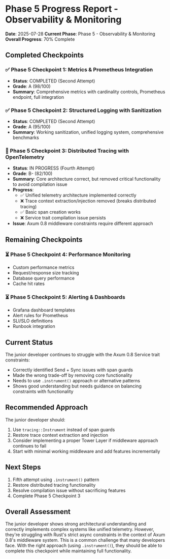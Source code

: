 # Phase 5 Progress Report - Observability & Monitoring

**Date**: 2025-07-28
**Current Phase**: Phase 5 - Observability & Monitoring
**Overall Progress**: 70% Complete

## Completed Checkpoints

### ✅ Phase 5 Checkpoint 1: Metrics & Prometheus Integration
- **Status**: COMPLETED (Second Attempt)
- **Grade**: A (98/100)
- **Summary**: Comprehensive metrics with cardinality controls, Prometheus endpoint, full integration

### ✅ Phase 5 Checkpoint 2: Structured Logging with Sanitization  
- **Status**: COMPLETED (Second Attempt)
- **Grade**: A (95/100)
- **Summary**: Working sanitization, unified logging system, comprehensive benchmarks

### 🔄 Phase 5 Checkpoint 3: Distributed Tracing with OpenTelemetry
- **Status**: IN PROGRESS (Fourth Attempt)
- **Grade**: B- (82/100)
- **Summary**: Core architecture correct, but removed critical functionality to avoid compilation issue
- **Progress**: 
  - ✅ Unified telemetry architecture implemented correctly
  - ❌ Trace context extraction/injection removed (breaks distributed tracing)
  - ✅ Basic span creation works
  - ❌ Service trait compilation issue persists
- **Issue**: Axum 0.8 middleware constraints require different approach

## Remaining Checkpoints

### ⏳ Phase 5 Checkpoint 4: Performance Monitoring
- Custom performance metrics
- Request/response size tracking
- Database query performance
- Cache hit rates

### ⏳ Phase 5 Checkpoint 5: Alerting & Dashboards
- Grafana dashboard templates
- Alert rules for Prometheus
- SLI/SLO definitions
- Runbook integration

## Current Status

The junior developer continues to struggle with the Axum 0.8 Service trait constraints:
- Correctly identified Send + Sync issues with span guards
- Made the wrong trade-off by removing core functionality
- Needs to use `.instrument()` approach or alternative patterns
- Shows good understanding but needs guidance on balancing constraints with functionality

## Recommended Approach

The junior developer should:
1. Use `tracing::Instrument` instead of span guards
2. Restore trace context extraction and injection
3. Consider implementing a proper Tower Layer if middleware approach continues to fail
4. Start with minimal working middleware and add features incrementally

## Next Steps

1. Fifth attempt using `.instrument()` pattern
2. Restore distributed tracing functionality
3. Resolve compilation issue without sacrificing features
4. Complete Phase 5 Checkpoint 3

## Overall Assessment

The junior developer shows strong architectural understanding and correctly implements complex systems like unified telemetry. However, they're struggling with Rust's strict async constraints in the context of Axum 0.8's middleware system. This is a common challenge that many developers face. With the right approach (using `.instrument()`), they should be able to complete this checkpoint while maintaining full functionality.
